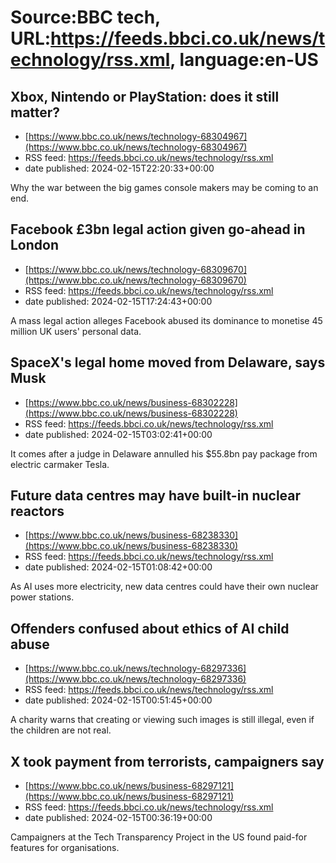 # Source:BBC tech, URL:https://feeds.bbci.co.uk/news/technology/rss.xml, language:en-US

## Xbox, Nintendo or PlayStation: does it still matter?
 - [https://www.bbc.co.uk/news/technology-68304967](https://www.bbc.co.uk/news/technology-68304967)
 - RSS feed: https://feeds.bbci.co.uk/news/technology/rss.xml
 - date published: 2024-02-15T22:20:33+00:00

Why the war between the big games console makers may be coming to an end.

## Facebook £3bn legal action given go-ahead in London
 - [https://www.bbc.co.uk/news/technology-68309670](https://www.bbc.co.uk/news/technology-68309670)
 - RSS feed: https://feeds.bbci.co.uk/news/technology/rss.xml
 - date published: 2024-02-15T17:24:43+00:00

A mass legal action alleges Facebook abused its dominance to monetise 45 million UK users' personal data.

## SpaceX's legal home moved from Delaware, says Musk
 - [https://www.bbc.co.uk/news/business-68302228](https://www.bbc.co.uk/news/business-68302228)
 - RSS feed: https://feeds.bbci.co.uk/news/technology/rss.xml
 - date published: 2024-02-15T03:02:41+00:00

It comes after a judge in Delaware annulled his $55.8bn pay package from electric carmaker Tesla.

## Future data centres may have built-in nuclear reactors
 - [https://www.bbc.co.uk/news/business-68238330](https://www.bbc.co.uk/news/business-68238330)
 - RSS feed: https://feeds.bbci.co.uk/news/technology/rss.xml
 - date published: 2024-02-15T01:08:42+00:00

As AI uses more electricity, new data centres could have their own nuclear power stations.

## Offenders confused about ethics of AI child abuse
 - [https://www.bbc.co.uk/news/technology-68297336](https://www.bbc.co.uk/news/technology-68297336)
 - RSS feed: https://feeds.bbci.co.uk/news/technology/rss.xml
 - date published: 2024-02-15T00:51:45+00:00

A charity warns that creating or viewing such images is still illegal, even if the children are not real.

## X took payment from terrorists, campaigners say
 - [https://www.bbc.co.uk/news/business-68297121](https://www.bbc.co.uk/news/business-68297121)
 - RSS feed: https://feeds.bbci.co.uk/news/technology/rss.xml
 - date published: 2024-02-15T00:36:19+00:00

Campaigners at the Tech Transparency Project in the US found paid-for features for organisations.

